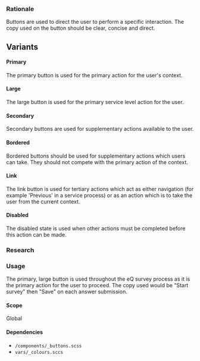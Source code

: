 ### Rationale
Buttons are used to direct the user to perform a specific interaction. The copy used on the button should be clear, concise and direct.

## Variants

#### Primary
The primary button is used for the primary action for the user's context.

#### Large
The large button is used for the primary service level action for the user.

#### Secondary
Secondary buttons are used for supplementary actions available to the user.

#### Bordered
Bordered buttons should be used for supplementary actions which users can take. They should not compete with the primary action of the context.

#### Link
The link button is used for tertiary actions which act as either navigation (for example 'Previous' in a service process) or as an action which is to take the user from the current context.

#### Disabled
The disabled state is used when other actions must be completed before this action can be made.

### Research

### Usage
The primary, large button is used throughout the eQ survey process as it is the primary action for the user to proceed. The copy used would be "Start survey" then "Save" on each answer submission.

#### Scope
Global

#### Dependencies
* `/components/_buttons.scss`
* `vars/_colours.sccs`
